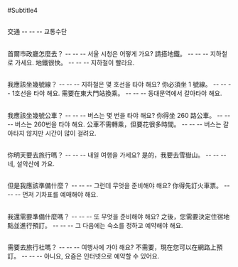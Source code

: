 #Subtitle4

##

交通 -- -- -- 교통수단

##

首爾市政廳怎麼去？ -- -- -- 서울 시청은 어떻게 가요?
請搭地鐵。 -- -- -- 지하철로 가세요.
地鐵很快。 -- -- -- 지하철이 빨라요.

##

我應該坐幾號線？ -- -- -- 지하철은 몇 호선을 타야 해요?
你必須坐 1 號線。 -- -- -- 1호선을 타야 해요.
需要在東大門站換乘。 -- -- -- 동대문역에서 갈아타야 해요.

##

我應該坐幾號公車？ -- -- -- 버스는 몇 번을 타야 해요?
你得坐 260 路公車。 -- -- -- 버스는 260번을 타야 해요.
公車不需轉乘，但要花很多時間。 -- -- -- 버스는 갈아타지 않지만 시간이 많이 걸려요.

##

你明天要去旅行嗎？ -- -- -- 내일 여행을 가세요?
是的，我要去雪嶽山。 -- -- -- 네, 설악산에 가요.

##

但是我應該準備什麼？ -- -- -- 그런데 무엇을 준비해야 해요?
你得先訂火車票。 -- -- -- 먼저 기차표를 예매해야 해요.

##

我還需要準備什麼嗎？ -- -- -- 또 무엇을 준비해야 해요?
之後，您需要決定住宿地點並進行預訂。 -- -- -- 그 다음에는 숙소를 정하고 예약해야 해요.

##

需要去旅行社嗎？ -- -- -- 여행사에 가야 해요?
不需要，現在您可以在網路上預訂。 -- -- -- 아니요, 요즘은 인터넷으로 예약할 수 있어요.
